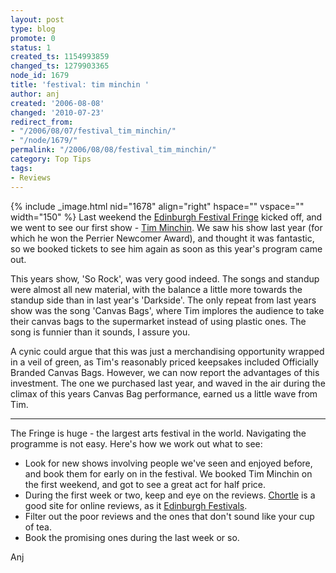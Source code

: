 ```yaml
---
layout: post
type: blog
promote: 0
status: 1
created_ts: 1154993859
changed_ts: 1279903365
node_id: 1679
title: 'festival: tim minchin '
author: anj
created: '2006-08-08'
changed: '2010-07-23'
redirect_from:
- "/2006/08/07/festival_tim_minchin/"
- "/node/1679/"
permalink: "/2006/08/08/festival_tim_minchin/"
category: Top Tips
tags:
- Reviews
---
```

{% include _image.html nid="1678" align="right" hspace="" vspace="" width="150" %} Last weekend the [Edinburgh Festival Fringe](http://www.edfringe.com/) kicked off, and we went to see our first show - [Tim Minchin](http://www.timminchin.com/).  We saw his show last year (for which he won the Perrier Newcomer Award), and thought it was fantastic, so we booked tickets to see him again as soon as this year's program came out.

This years show, 'So Rock', was very good indeed.  The songs and standup were almost all new material, with the balance a little more towards the standup side than in last year's 'Darkside'.  The only repeat from last years show was the song 'Canvas Bags', where Tim implores the audience to take their canvas bags to the supermarket instead of using plastic ones.  The song is funnier than it sounds, I assure you.
<!--break-->
A cynic could argue that this was just a merchandising opportunity wrapped in a veil of green, as Tim's reasonably priced keepsakes included Officially Branded Canvas Bags.  However, we can now report the advantages of this investment. The one we purchased last year, and waved in the air during the climax of this years Canvas Bag performance, earned us a little wave from Tim.

---- 

The Fringe is huge - the largest arts festival in the world.  Navigating the programme is not easy.  Here's how we work out what to see:
* Look for new shows involving people we've seen and enjoyed before, and book them for early on in the festival.  We booked Tim Minchin on the first weekend, and got to see a great act for half price.
* During the first week or two, keep and eye on the reviews. [Chortle](http://www.chortle.co.uk/edfest2006/edshows.html) is a good site for online reviews, as it [Edinburgh Festivals](http://www.edinburgh-festivals.com/reviews.cfm).
* Filter out the poor reviews and the ones that don't sound like your cup of tea.
* Book the promising ones during the last week or so.

Anj

